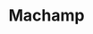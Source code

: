---
title: Machamp
layout: deck
era: 2009
description: Jason Klaczynski List
links:
  - href: https://jklaczpokemon.com/dpp-decks/#machamp
    title: Jason Klaczynski Blog
cards:
  pokemon:
    - name: Machop
      set: SF
      number: 64
      quantity: 4
    - name: Machoke
      set: SF
      number: 41
      quantity: 4
    - name: Machamp
      set: SF
      number: 20
      quantity: 3
    - name: Machamp Lv.X
      set: SF
      number: 98
      quantity: 1
    - name: Spiritomb
      set: AR
      number: 32
      quantity: 3
    - name: Baltoy
      set: GE
      number: 60
      quantity: 2
    - name: Claydol
      set: GE
      number: 15
      quantity: 2
    - name: Finneon
      set: SF
      number: 61
      quantity: 1
    - name: Lumineon
      set: SF
      number: 4
      quantity: 1
    - name: Relicanth
      set: SF
      number: 79
      quantity: 1
    - name: Uxie
      set: LA
      number: 43
      quantity: 1
    - name: Azelf
      set: LA
      number: 19
      quantity: 1
    - name: Unown Q
      set: MD
      number: 49
      quantity: 1
  trainers:
    - name: Broken Time-Space
      set: PL
      number: 104
      quantity: 3
    - name: Roseanne's Research
      set: SW
      number: 125
      quantity: 4
    - name: Bebe's Search
      set: SW
      number: 119
      quantity: 4
    - name: Cynthia's Feelings
      set: LA
      number: 131
      quantity: 2
    - name: Looker's Investigation
      set: PL
      number: 109
      quantity: 1
    - name: Poke Blower +
      set: SF
      number: 88
      quantity: 4
    - name: Luxury Ball
      set: SF
      number: 86
      quantity: 1
    - name: Premier Ball
      set: GE
      number: 101
      quantity: 1
    - name: Night Maintenance
      set: SW
      number: 120
      quantity: 1
    - name: Warp Point
      set: DP
      number: 116
      quantity: 1
  energy:
    - name: Fighting Energy
      set: DP
      number: 128
      quantity: 9
    - name: Call Energy
      set: MD
      number: 92
      quantity: 4
---